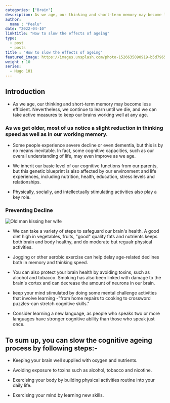 ```yaml
---
categories: ["Brain"]
description: As we age, our thinking and short-term memory may become less efficient. Nevertheless, we continue to learn until we die, and we can take active measures to keep our brains working well at any age.
author:
  name : "Peelu"
date: "2022-04-10"
linktitle: "How to slow the effects of ageing"
type: 
  - post
  - posts
title : "How to slow the effects of ageing"
featured_image: https://images.unsplash.com/photo-1526635090919-b5d79657c5a3?ixlib=rb-1.2.1&ixid=MnwxMjA3fDB8MHxzZWFyY2h8NXx8YWdlaW5nfGVufDB8fDB8fA%3D%3D&auto=format&fit=crop&w=500&q=60
weight : 10
series:  
  - Hugo 101
---
```



## Introduction

- As we age, our thinking and short-term memory may become less efficient. Nevertheless, we continue to learn until we die, and we can take active measures to keep our brains working well at any age.

### As we get older, most of us notice a slight reduction in thinking speed as well as in our working memory. 

-  Some people experience severe decline or even dementia, but this is by no means inevitable. In fact, some cognitive capacities, such as our overall understanding of life, may even improve as we age.

-  We inherit our basic level of our cognitive functions from our parents, but this genetic blueprint is also affected by our environment and life experiences, including nutrition, health, education, stress levels and relationships.

- Physically, socially, and intellectually stimulating activities also play a key role.

###  Preventing Decline

![Old man kissing her wife](/old.webp)

- We can take a variety of steps to safeguard our brain's health. A good diet high in vegetables, fruits, "good"  quality fats and nutrients keeps  both brain and body healthy, and do moderate but regualr physical activities.

- Jogging or other aerobic exercise can help delay age-related declines both in memory and thinking speed.

- You can also protect your brain health by avoiding toxins, such as alcohol and tobacco. Smoking has also been linked with damage to the brain's cortex and can decrease the amount of neurons in  our brain.

- keep your mind stimulated by doing some mental challenge activities that involve learning -"from home repairs to cooking to crossword puzzles-can stretch cognitive skills."

- Consider learning a new language, as people who speaks two or more languages have stronger cognitive ability than those who speak just once.

## To sum up, you can slow the cognitive ageing process by following steps:-

- Keeping your brain well supplied with oxygen and nutrients.

- Avoiding exposure to toxins such as alcohol, tobacco and nicotine.

- Exercising your body by building physical activities routine into your daily life.

- Exercising your  mind by learning new skills.






